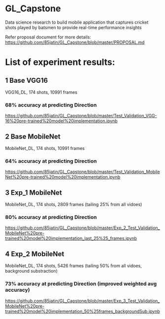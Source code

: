 # GL_Capstone
Data science research to build mobile application that captures cricket shots played by batsmen to provide real-time performance insights

Refer proposal document for more details: https://github.com/85jatin/GL_Capstone/blob/master/PROPOSAL.md

# List of experiment results:
## 1 Base VGG16
VGG16_DL, 174 shots, 10991 frames
### 68% accuracy at predicting Direction
https://github.com/85jatin/GL_Capstone/blob/master/Test_Validation_VGG-16%20pre-trained%20model%20implementation.ipynb
## 2 Base MobileNet
MobileNet_DL, 174 shots, 10991 frames
### 64% accuracy at predicting Direction
https://github.com/85jatin/GL_Capstone/blob/master/Test_Validation_MobileNet%20pre-trained%20model%20implementation.ipynb
## 3 Exp_1 MobileNet 
MobileNet_DL, 174 shots, 2809 frames (tailing 25% from all vidoes)
### 80% accuracy at predicting Direction
https://github.com/85jatin/GL_Capstone/blob/master/Exp_2_Test_Validation_MobileNet%20pre-trained%20model%20implementation_last_25%25_frames.ipynb
## 4 Exp_2 MobileNet 
MobileNet_DL, 174 shots, 5426 frames (tailing 50% from all vidoes, background substraction)
### 73% accuracy at predicting Direction (improved weighted avg accuracy)
https://github.com/85jatin/GL_Capstone/blob/master/Exp_3_Test_Validation_MobileNet%20pre-trained%20model%20implementation_50%25frames_backgroundSub.ipynb
